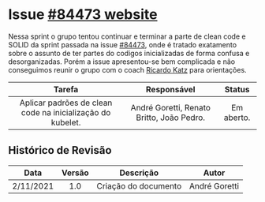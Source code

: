 # Issue [#84473 website](https://github.com/kubernetes/kubernetes/issues/84473)

Nessa sprint o grupo tentou continuar e terminar a parte de clean code e SOLID da sprint passada na issue [#84473](https://github.com/kubernetes/kubernetes/issues/84473), onde é tratado exatamento sobre o assunto de ter partes do codigos inicializadas de forma confusa e desorganizadas. Porém a issue apresentou-se bem complicada e não conseguimos reunir o grupo com o coach [Ricardo Katz](https://github.com/rikatz) para orientações.

|Tarefa|Responsável|Status|
|:--:|:--:|:--:|
|Aplicar padrões de clean code na inicialização do kubelet.|André Goretti, Renato Britto, João Pedro. |Em aberto.|

## Histórico de Revisão
|Data|Versão|Descrição|Autor|
|:--:|:--:|:--:|:--:|
|2/11/2021|1.0|Criação do documento|André Goretti|